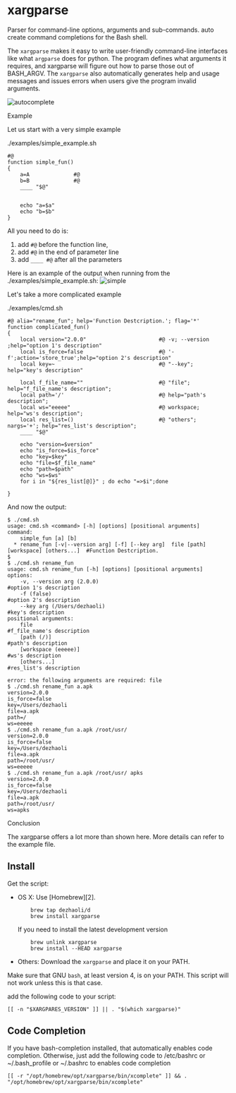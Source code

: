 xargparse
=======

Parser for command-line options, arguments and sub-commands. auto create command completions for the Bash shell.

The `xargparse` makes it easy to write user-friendly command-line interfaces like what `argparse` does for python. The program defines what arguments it requires, and xargparse will figure out how to parse those out of BASH_ARGV. The `xargparse` also automatically generates help and usage messages and issues errors when users give the program invalid arguments.

![autocomplete](https://user-images.githubusercontent.com/23163073/177006071-536351c6-4ac3-4228-9756-a668b42d995e.gif)



Example

Let us start with a very simple example

./examples/simple_example.sh
```shell
#@
function simple_fun()
{
    a=A              #@ 
    b=B              #@ 
    ____ "$@"


    echo "a=$a"
    echo "b=$b"
}
```
All you need to do is:
1. add `#@` before the function line, 
2. add `#@` in the end of parameter line
3. add `____ #@` after all the parameters

Here is an example of the output when running from the ./examples/simple_example.sh:
![simple](https://user-images.githubusercontent.com/23163073/177006668-27eb6ca0-8f3b-4718-83bf-1a6b00817bfb.gif)



Let's take a more complicated example

./examples/cmd.sh

```shell
#@ alia="rename_fun"; help='Function Destcription.'; flag='*'
function complicated_fun()
{
    local version="2.0.0"                       #@ -v; --version ;help="option 1's description"
    local is_force=false                        #@ '-f';action='store_true';help="option 2's description"
    local key=~                                 #@ "--key"; help="key's description"

    local f_file_name=""                        #@ "file"; help="f_file_name's description";
    local path='/'                              #@ help="path's description";
    local ws="eeeee"                            #@ workspace; help="ws's description";
    local res_list=()                           #@ "others"; nargs='+'; help="res_list's description";
    ____ "$@"

    echo "version=$version"
    echo "is_force=$is_force"
    echo "key=$key"
    echo "file=$f_file_name"
    echo "path=$path"
    echo "ws=$ws"
    for i in "${res_list[@]}" ; do echo "=>$i";done

}
```

And now the output:

```shell
$ ./cmd.sh
usage: cmd.sh <command> [-h] [options] [positional arguments]
command:
    simple_fun [a] [b]
  * rename_fun [-v|--version arg] [-f] [--key arg]  file [path] [workspace] [others...]  #Function Destcription.
$
$ ./cmd.sh rename_fun
usage: cmd.sh rename_fun [-h] [options] [positional arguments]
options:
    -v, --version arg (2.0.0)                                                        #option 1's description
    -f (false)                                                                       #option 2's description
    --key arg (/Users/dezhaoli)                                                      #key's description
positional arguments:
    file                                                                             #f_file_name's description
    [path (/)]                                                                       #path's description
    [workspace (eeeee)]                                                              #ws's description
    [others...]                                                                      #res_list's description

error: the following arguments are required: file
$ ./cmd.sh rename_fun a.apk
version=2.0.0
is_force=false
key=/Users/dezhaoli
file=a.apk
path=/
ws=eeeee
$ ./cmd.sh rename_fun a.apk /root/usr/
version=2.0.0
is_force=false
key=/Users/dezhaoli
file=a.apk
path=/root/usr/
ws=eeeee
$ ./cmd.sh rename_fun a.apk /root/usr/ apks
version=2.0.0
is_force=false
key=/Users/dezhaoli
file=a.apk
path=/root/usr/
ws=apks

```

Conclusion

The xargparse offers a lot more than shown here. More details can refer to the example file.



Install
-------

Get the script:

 *  OS X: Use [Homebrew][2].

	```shell
        brew tap dezhaoli/d
        brew install xargparse
	```

    If you need to install the latest development version
    
	```shell
        brew unlink xargparse
        brew install --HEAD xargparse
	```

 * Others: Download the `xargparse` and place it on your PATH.
 
Make sure that GNU `bash`, at least version 4, is on your PATH. This script will
not work unless this is that case. 

add the following code to your script:

    [[ -n "$XARGPARES_VERSION" ]] || . "$(which xargparse)"

Code Completion
-------

If you have bash-completion installed, that automatically enables code completion. 
Otherwise, just add the following code to /etc/bashrc or ~/.bash_profile or ~/.bashrc
to enables code completion

    [[ -r "/opt/homebrew/opt/xargparse/bin/xcomplete" ]] && . "/opt/homebrew/opt/xargparse/bin/xcomplete"

